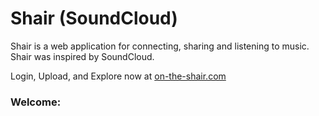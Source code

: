 # Shair (SoundCloud)

Shair is a web application for connecting, sharing and listening to music. Shair was inspired by SoundCloud.

Login, Upload, and Explore now at [on-the-shair.com](https://on-the-shair.herokuapp.com/)

### Welcome:

